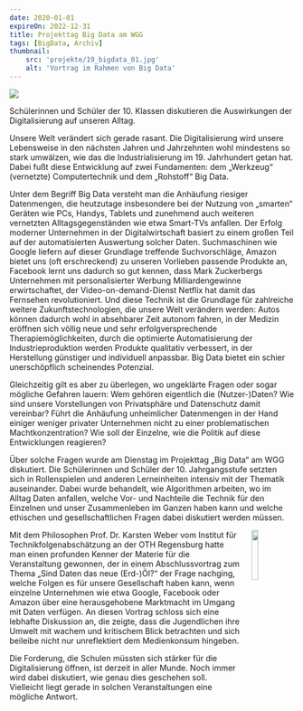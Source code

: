 ```yaml
---
date: 2020-01-01
expireOn: 2022-12-31
title: Projekttag Big Data am WGG
tags: [BigData, Archiv]
thumbnail: 
    src: 'projekte/19_bigdata_01.jpg'
    alt: 'Vortrag im Rahmen von Big Data'
---
```


<img src ="/images/projekte/19_bigdata_01.jpg">

Schülerinnen und Schüler der 10. Klassen diskutieren die Auswirkungen der Digitalisierung auf unseren Alltag.

Unsere Welt verändert sich gerade rasant. Die Digitalisierung wird unsere Lebensweise in den nächsten Jahren und Jahrzehnten wohl mindestens so stark umwälzen, wie das die Industrialisierung im 19. Jahrhundert getan hat. Dabei fußt diese Entwicklung auf zwei Fundamenten: dem „Werkzeug“ (vernetzte) Computertechnik und dem „Rohstoff“ Big Data.

Unter dem Begriff Big Data versteht man die Anhäufung riesiger Datenmengen, die heutzutage insbesondere bei der Nutzung von „smarten“ Geräten wie PCs, Handys, Tablets und zunehmend auch weiteren vernetzten Alltagsgegenständen wie etwa Smart-TVs anfallen.  Der Erfolg moderner Unternehmen in der Digitalwirtschaft basiert zu einem großen Teil auf der automatisierten Auswertung solcher Daten. Suchmaschinen wie Google liefern auf dieser Grundlage treffende Suchvorschläge, Amazon bietet uns (oft erschreckend) zu unseren Vorlieben passende Produkte an, Facebook lernt uns dadurch so gut kennen, dass Mark Zuckerbergs Unternehmen mit personalisierter Werbung Milliardengewinne erwirtschaftet, der Video-on-demand-Dienst Netflix hat damit das Fernsehen revolutioniert. Und diese Technik ist die Grundlage für zahlreiche weitere Zukunftstechnologien, die unsere Welt verändern werden:  Autos können dadurch wohl in absehbarer Zeit autonom fahren, in der Medizin eröffnen sich völlig neue und sehr erfolgversprechende Therapiemöglichkeiten, durch die optimierte Automatisierung der Industrieproduktion werden Produkte qualitativ verbessert, in der Herstellung günstiger und individuell anpassbar. Big Data bietet ein schier unerschöpflich scheinendes Potenzial.

Gleichzeitig gilt es aber zu überlegen, wo ungeklärte Fragen oder sogar mögliche Gefahren lauern: Wem gehören eigentlich die (Nutzer-)Daten? Wie sind unsere Vorstellungen von Privatsphäre und Datenschutz damit vereinbar? Führt die Anhäufung unheimlicher Datenmengen in der Hand einiger weniger privater Unternehmen nicht zu einer problematischen Machtkonzentration? Wie soll der Einzelne, wie die Politik auf diese Entwicklungen reagieren?

Über solche Fragen wurde am Dienstag im Projekttag „Big Data“ am WGG diskutiert. Die Schülerinnen und Schüler der 10. Jahrgangsstufe setzten sich in Rollenspielen und anderen Lerneinheiten intensiv mit der Thematik auseinander. Dabei wurde behandelt, wie Algorithmen arbeiten, wo im Alltag Daten anfallen, welche Vor- und Nachteile die Technik für den Einzelnen und unser Zusammenleben im Ganzen haben kann und welche ethischen und gesellschaftlichen Fragen dabei diskutiert werden müssen.


<img src ="/images/projekte/19_bigdata_02.jpg" style="float:right; width:15%;margin-left:20px">

Mit dem Philosophen Prof. Dr. Karsten Weber vom Institut für Technikfolgenabschätzung an der OTH Regensburg hatte man einen profunden Kenner der Materie für die Veranstaltung gewonnen, der in einem Abschlussvortrag zum Thema „Sind Daten das neue (Erd-)Öl?“ der Frage nachging, welche Folgen es für unsere Gesellschaft haben kann, wenn einzelne Unternehmen wie etwa Google, Facebook oder Amazon über eine herausgehobene Marktmacht im Umgang mit Daten verfügen. An diesen Vortrag schloss sich eine lebhafte Diskussion an, die zeigte, dass die Jugendlichen ihre Umwelt mit wachem und kritischem Blick betrachten und sich beileibe nicht nur unreflektiert dem Medienkonsum hingeben.

Die Forderung, die Schulen müssten sich stärker für die Digitalisierung öffnen, ist derzeit in aller Munde. Noch immer wird dabei diskutiert, wie genau dies geschehen soll. Vielleicht liegt gerade in solchen Veranstaltungen eine mögliche Antwort. 